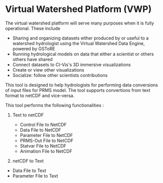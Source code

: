 # Virtual Watershed Platform (VWP)

The virtual watershed platform will serve many purposes when it is fully
operational. These include 

- Sharing and organizing datasets either produced by or useful to a watershed
  hydrologist using the Virtual Watershed Data Engine, powered by GSToRE
- Running hydrological models on data that either a scientist or others others have shared
- Connect datasets to CI-Vis's 3D immersive visualizations
- Create or view other visualizations
- Socialize: follow other scientists contributions

This tool is designed to help hydrologists for performing data conversions of input files for PRMS model.
The tool supports convertions from text format to netCDF and vice-versa.

This tool performs the following functionalities :
1) Text to netCDF
   * Control File to NetCDF
   * Data File to NetCDF
   * Parameter File to NetCDF
   * PRMS-Out File to NetCDF
   * Statvar File to NetCDF
   * Animation File to NetCDF

   
2) netCDF to Text
  * Data File to Text 
  * Parameter File to Text
